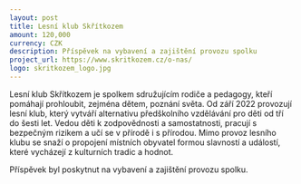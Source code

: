 ```yaml
---
layout: post
title: Lesní klub Skřítkozem
amount: 120,000
currency: CZK
description: Příspěvek na vybavení a zajištění provozu spolku
project_url: https://www.skritkozem.cz/o-nas/ 
logo: skritkozem_logo.jpg
---
```


Lesní klub Skřítkozem je spolkem sdružujícím rodiče a pedagogy, kteří pomáhají prohloubit, zejména dětem, poznání světa. Od září 2022 provozují lesní klub, který vytváří alternativu předškolního vzdělávání pro děti od tří do šesti let. Vedou děti k zodpovědnosti a samostatnosti, pracují s bezpečným rizikem a učí se v přírodě i s přírodou. Mimo provoz lesního klubu se snaží o propojení místních obyvatel formou slavností a událostí, které vycházejí z kulturních tradic a hodnot.

Příspěvek byl poskytnut na vybavení a zajištění provozu spolku.
